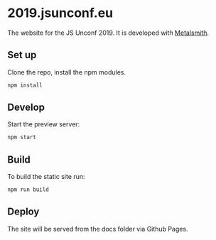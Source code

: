 # 2019.jsunconf.eu

The website for the JS Unconf 2019. It is developed with [Metalsmith](http://metalsmith.io).

## Set up

Clone the repo, install the npm modules.

```bash
npm install
```

## Develop

Start the preview server:

```bash
npm start
```

## Build

To build the static site run:

```bash
npm run build
```

## Deploy

The site will be served from the docs folder via Github Pages.
